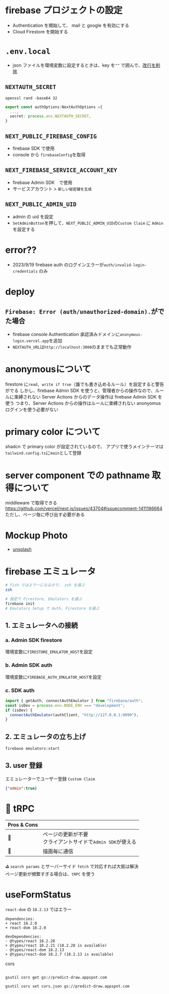 # firebase プロジェクトの設定
- Authentication を開始して、 mail と google を有効にする
- Cloud Firestore を開始する


# `.env.local`
- json ファイルを環境変数に設定するときは、key を`""` で囲んで、[改行を削除](https://www.textfixer.com/tools/remove-line-breaks.php)
## `NEXTAUTH_SECRET`
```shell
openssl rand -base64 32
```

```ts
export const authOptions:NextAuthOptions ={
  ...,
  secret: process.env.NEXTAUTH_SECRET,
}
```
## `NEXT_PUBLIC_FIREBASE_CONFIG`
- firebase SDK で使用
- console から `firebaseConfig`を取得

## `NEXT_FIREBASE_SERVICE_ACCOUNT_KEY`
- firebase Admin SDK　で使用
- サービスアカウント > `新しい秘密鍵を生成`

## `NEXT_PUBLIC_ADMIN_UID`
- admin の uid を設定
- `SetAdminButton`を押して、`NEXT_PUBLIC_ADMIN_UID`の`Custom Claim` に `Admin` を設定する

# error??
- 2023/9/19 firebase auth のログインエラーが`auth/invalid-login-credentials` のみ


# deploy
## `Firebase: Error (auth/unauthorized-domain).`がでた場合
- firebase console Authentication 承認済みドメインに`anonymous-login.vercel.app`を追加
- `NEXTAUTH_URL`は`http://localhost:3000`のままでも正常動作

# anonymousについて
firestore に`read, write if true`（誰でも書き込めるルール）を設定すると警告がでる
しかし、firebase Admin SDK を使うと、管理者からの操作なので、ルールに束縛されない
Server Actions からのデータ操作は firebase Admin SDK を使う
つまり、Server Actions からの操作はルールに束縛されない
anonyomus ログインを使う必要がない

# primary color について
shadcn で primary color が設定されているので、
アプリで使うメインテーマは`tailwind.config.ts`に`main`として登録

# server component での pathname 取得について
middleware で取得できる
https://github.com/vercel/next.js/issues/43704#issuecomment-1411186664
ただし、ページ毎に呼び出す必要がある

# Mockup Photo
-  [unsplash](https://source.unsplash.com/random)

# firebase エミュレータ
```zsh
# fish ではエラーになるので、 zsh を選ぶ
zsh

# 設定で Firestore, Emulators を選ぶ
firebase init
# Emulators Setup で Auth, Firestore を選ぶ
```

## 1. エミュレータへの接続
### a. Admin SDK firestore
環境変数に`FIRESTORE_EMULATOR_HOST`を設定
### b. Admin SDK auth
環境変数に`FIREBASE_AUTH_EMULATOR_HOST`を設定
### c. SDK auth
```js
import { getAuth, connectAuthEmulator } from "firebase/auth";
const isDev = process.env.NODE_ENV === "development";
if (isDev) {
  connectAuthEmulator(authClient, "http://127.0.0.1:9099");
}
```

## 2. エミュレータの立ち上げ
```zsh
firebase emulators:start
```

## 3. user 登録
エミュレーターでユーザー登録
`Custom Claim`
```json
{"admin":true}
```

# 🔌 tRPC
|Pros & Cons | |
|-|-|
|🙆|ページの更新が不要<br/>クライアントサイドで`Admin SDK`が使える |
|🙅|描画毎に通信|


⛳ `search params` とサーバーサイド `fetch` で対応すれば大抵は解決<br/>ページ更新が頻繁すぎる場合は、`tRPC` を使う

# useFormStatus
`react-dom` の `18.2.13` ではエラー
```
dependencies:
+ react 18.2.0
+ react-dom 18.2.0

devDependencies:
- @types/react 18.2.28
+ @types/react 18.2.21 (18.2.28 is available)
- @types/react-dom 18.2.13
+ @types/react-dom 18.2.7 (18.2.13 is available)
```


cors
```

gsutil cors get gs://predict-draw.appspot.com

gsutil cors set cors.json gs://predict-draw.appspot.com
```